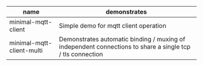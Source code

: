 |name|demonstrates|
---|---
minimal-mqtt-client|Simple demo for mqtt client operation
minimal-mqtt-client-multi|Demonstrates automatic binding / muxing of independent connections to share a single tcp / tls connection
